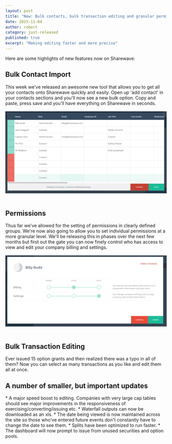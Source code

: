 ```yaml
---
layout: post
title: "New: Bulk contacts, bulk transaction editing and granular permissions"
date: 2015-11-04
author: robert
category: just-released
published: true
excerpt: "Making editing faster and more precise"
---
```

Here are some highlights of new features now on Sharewave:

<h2 style="text-align: left">Bulk Contact Import</h2>
This week we've released an awesome new tool that allows you to get all your contacts onto Sharewave quickly and easily. Open up 'add contact' in your contacts sections and you'll now see a new bulk option. Copy and paste, press save and you'll have everything on Sharewave in seconds.
<br><br>
<img src="/images/bulkcontacts.png">
<br><br>

<h2 style="text-align: left">Permissions</h2>
Thus far we've allowed for the setting of permissions in clearly defined groups. We're now also going to allow you to set individual permissions at a more granular level. We'll be releasing this in phases over the next few months but first out the gate you can now finely control who has access to view and edit your company billing and settings.
<br><br>
<img src="/images/permissions_v1.png">
<br><br>

<h2 style="text-align: left">Bulk Transaction Editing</h2>
Ever issued 15 option grants and then realized there was a typo in all of them? Now you can select as many transactions as you like and edit them all at once.

<h2 style="text-align: left">A number of smaller, but important updates</h2>
* A major speed boost to editing. Companies with very large cap tables should see major improvements in the responsiveness of exercising/converting/issuing etc.
* Waterfall outputs can now be downloaded as an xls.
* The date being viewed is now maintained across the site so those who've entered future events don't constantly have to change the date to see them.
* Splits have been optimized to run faster.
* The dashboard will now prompt to issue from unused securities and option pools.
